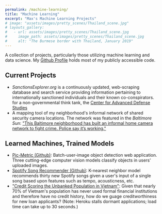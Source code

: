 ```yaml
---
permalink: /machine-learning/
title: "Machine Learning"
excerpt: "Max's Machine Learning Projects"
# image: "assets/images/pretty_scenes/Thailand_scene.jpg"
# layouts_gallery:
#   - url: assets/images/pretty_scenes/Thailand_scene.jpg
#     image_path: assets/images/pretty_scenes/Thailand_scene.jpg
#     alt: "The Burmese border with Thailand, January 2019"
---
```


A collection of projects, particularly those utilizing machine learning and data science. My [Github Profile](https://github.com/mefrem) holds most of my publicly accessible code.

## Current Projects

- *SanctionsExplorer.org* is a continuously updated, web-scraping database and search service providing information pertaining to internationally sanctioned individuals and their known co-conspirators. for a non-governmental think tank, the [Center for Advanced Defense Studies](https://c4ads.org/)
- A mapping tool of my neighborhood's informal network of shared security camera locations. The network was featured in the *Baltimore Sun*: ["This Baltimore neighborhood has built an informal home camera network to fight crime. Police say it’s working."](https://www.baltimoresun.com/news/crime/bs-md-ci-cr-patterson-park-cameras-20191021-wng33b54ffe55ikbxt2arrxmka-story.html)

## Learned Machines, Trained Models

- [Pic-Metric (Github)](https://github.com/Build-Week-Pic-Metric-2/DataScience): Batch-user-image object detection web application. Three cutting-edge computer vision models classify objects in users' uploaded images.
- [Spotify Song Recommender (Github)](https://github.com/Build-Week-Spotify-Song-Suggester-1/Data-science): K-nearest neighbor model recommends thirty new Spotify songs given a user's input of a single song based upon features such as tempo, acousticness, etc.
- ["Credit Scoring the Unbanked Population in Vietnam"](https://creditscoring-unbanked-vietnam.herokuapp.com/): Given that nearly 70% of Vietnam's population has never used formal financial institutions and therefore have no credit history, how do we guage creditworthiness for new loan applicants? (Note: Heroku stalls dormant applications; load time can take up to 30 seconds.)
